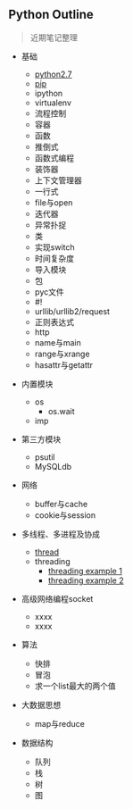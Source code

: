 ## Python Outline
> 近期笔记整理  

- 基础
    -  [python2.7](https://github.com/467754239/python/blob/master/basic/python2.7.md)
    -  [pip](https://github.com/467754239/python/blob/master/basic/pip.md)
    -  ipython
    -  virtualenv
    -  流程控制
    -  容器
    -  函数
    -  推倒式
    -  函数式编程
    -  装饰器
    -  上下文管理器
    -  一行式
    -  file与open
    -  迭代器
    -  异常扑捉
    -  类
    -  实现switch
    -  时间复杂度
    -  导入模块
    -  包
    -  pyc文件
    -  #!
    -  urllib/urllib2/request
    -  正则表达式
    -  http
    -  name与main
    -  range与xrange
    -  hasattr与getattr

- 内置模块
    - os 
        - os.wait
    - imp

- 第三方模块
    - psutil
    - MySQLdb

- 网络
    -  buffer与cache
    -  cookie与session

- 多线程、多进程及协成 
    -  [thread](https://github.com/467754239/python/blob/master/threads/thread.py)
    -  threading
        - [threading example 1](https://github.com/467754239/python/blob/master/threads/threading1.py)
        - [threading example 2](https://github.com/467754239/python/blob/master/threads/threading2.py)

- 高级网络编程socket
    -  xxxx
    -  xxxx

- 算法 
    -  快排
    -  冒泡
    -  求一个list最大的两个值

- 大数据思想 
    -  map与reduce

- 数据结构
    -  队列
    -  栈
    -  树
    -  图

